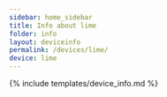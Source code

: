 ```yaml
---
sidebar: home_sidebar
title: Info about lime
folder: info
layout: deviceinfo
permalink: /devices/lime/
device: lime
---
```

{% include templates/device_info.md %}
